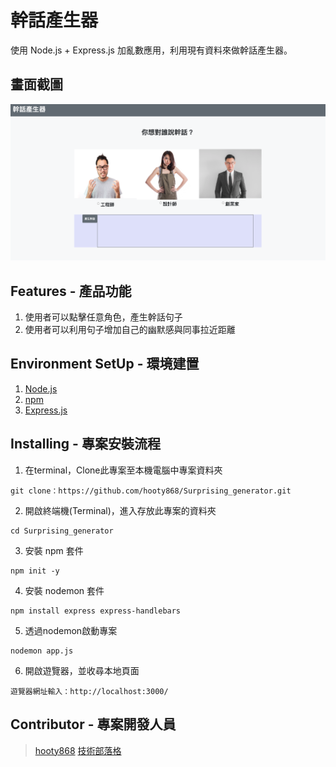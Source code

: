 # 幹話產生器

使用 Node.js + Express.js 加亂數應用，利用現有資料來做幹話產生器。

## 畫面截圖
![應用畫面](screenshot.png)
## Features - 產品功能

1. 使用者可以點擊任意角色，產生幹話句子
2. 使用者可以利用句子增加自己的幽默感與同事拉近距離

## Environment SetUp - 環境建置

1. [Node.js](https://nodejs.org/en/)
2. [npm](https://www.npmjs.com/)
3. [Express.js](https://expressjs.com/)


## Installing - 專案安裝流程

1. 在terminal，Clone此專案至本機電腦中專案資料夾

```
git clone：https://github.com/hooty868/Surprising_generator.git
```

2. 開啟終端機(Terminal)，進入存放此專案的資料夾

```
cd Surprising_generator
```

3. 安裝 npm 套件

```
npm init -y
```

4. 安裝 nodemon 套件

```
npm install express express-handlebars
```

5. 透過nodemon啟動專案

```
nodemon app.js
```

6. 開啟遊覽器，並收尋本地頁面

```
遊覽器網址輸入：http://localhost:3000/
```

## Contributor - 專案開發人員

> [hooty868](https://github.com/hooty868)
> [技術部落格](https://medium.com/@hooty868)
